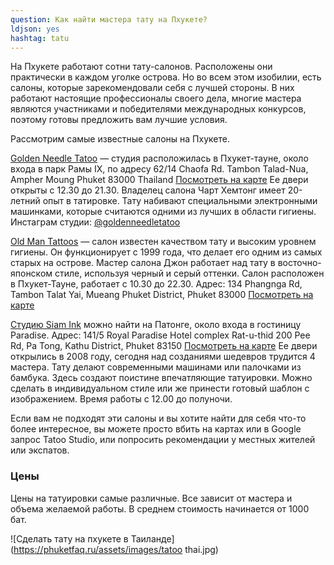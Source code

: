 ```yaml
---
question: Как найти мастера тату на Пхукете?
ldjson: yes
hashtag: tatu
---
```


На Пхукете работают сотни тату-салонов. Расположены они практически в каждом уголке острова. Но во всем этом изобилии, есть салоны, которые зарекомендовали себя с лучшей стороны. В них работают настоящие профессионалы своего дела, многие мастера являются участниками и победителями международных конкурсов, поэтому готовы предложить вам лучшие условия.

Рассмотрим самые известные салоны на Пхукете.

[Golden Needle Tatoo](http://www.goldenneedle-tattoos.com/) — студия расположилась в Пхукет-тауне, около входа в парк Рамы IX, по адресу 62/14 Chaofa Rd. Tambon Talad-Nua, Ampher Moung Phuket 83000 Thailand [Посмотреть на карте](https://goo.gl/maps/pqA51nRzUWasp52N9) Ее двери открыты с 12.30 до 21.30. Владелец салона Чарт Хемтонг имеет 20-летний опыт в татировке. Тату набивают специальными электронными машинками, которые считаются одними из лучших в области гигиены. Инстаграм студии: [@goldenneedletatoo](https://www.instagram.com/goldenneedletattoo/)

[Old Man Tattoos](http://www.oldmantattoosphuket.com/) — салон известен качеством тату и высоким уровнем гигиены. Он функционирует с 1999 года, что делает его одним из самых старых на острове. Мастер салона Джон работает над тату в восточно-японском стиле, используя черный и серый оттенки. Салон расположен в Пхукет-Тауне, работает с 10.30 до 22.30. Адрес: 134 Phangnga Rd, Tambon Talat Yai, Mueang Phuket District, Phuket 83000 [Посмотреть на карте](https://g.page/OldManTattoosPhuket?share)

[Студию Siam Ink](http://www.siaminktattoo.com/) можно найти на Патонге, около входа в гостиницу Paradise. Адрес: 141/5 Royal Paradise Hotel complex Rat-u-thid 200 Pee Rd, Pa Tong, Kathu District, Phuket 83150 [Посмотреть на карте](https://g.page/siaminktattoo?share) Ее двери открылись в 2008 году, сегодня над созданиями шедевров трудится 4 мастера. Тату делают современными машинами или палочками из бамбука. Здесь создают поистине впечатляющие татуировки. Можно сделать в индивидуальном стиле или же принести готовый шаблон с изображением. Время работы с 12.00 до полуночи.

Если вам не подходят эти салоны и вы хотите найти для себя что-то более интересное, вы можете просто вбить на картах или в Google запрос Tatoo Studio, или попросить рекомендации у местных жителей или экспатов.

### Цены
Цены на татуировки самые различные. Все зависит от мастера и объема желаемой работы. В среднем стоимость начинается от 1000 бат.

![Сделать тату на пхукете в Таиланде](https://phuketfaq.ru/assets/images/tatoo thai.jpg)
